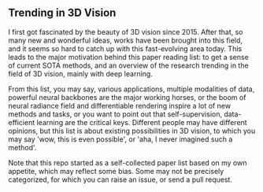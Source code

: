 ## Trending in 3D Vision
I first got fascinated by the beauty of 3D vision since 2015. After that, so many new and wonderful ideas, works have been brought into this field, and it seems so hard to catch up with this fast-evolving area today. This leads to the major motivation behind this paper reading list: to get a sense of current SOTA methods, and an overview of the research trending in the field of 3D vision, mainly with deep learning.

From this list, you may say, various applications, multiple modalities of data, powerful neural backbones are the major working horses, or the boom of neural radiance field and differentiable rendering inspire a lot of new methods and tasks, or you want to point out that self-supervision, data-efficient learning are the critical keys. Different people may have different opinions, but this list is about existing possibilities in 3D vision, to which you may say 'wow, this is even possible', or 'aha, I never imagined such a method'.

Note that this repo started as a self-collected paper list based on my own appetite, which may reflect some bias. Some may not be precisely categorized, for which you can raise an issue, or send a pull request.
